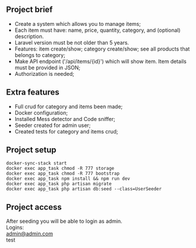 ## Project brief
* Create a system which allows you to manage items;
* Each item must have: name, price, quantity, category, and (optional) description.
* Laravel version must be not older than 5 years.
* Features: item create/show; category create/show; see all products that belongs to category;
* Make API endpoint ('/api/items/{id}') which will show item. Item details must be provided in JSON;
* Authorization is needed;

## Extra features
* Full crud for category and items been made;
* Docker configuration;
* Installed Mess detector and Code sniffer;
* Seeder created for admin user;
* Created tests for category and items crud;

## Project setup
```
docker-sync-stack start
docker exec app_task chmod -R 777 storage
docker exec app_task chmod -R 777 bootstrap
docker exec app_task npm install && npm run dev
docker exec app_task php artisan migrate
docker exec app_task php artisan db:seed --class=UserSeeder
```


## Project access
After seeding you will be able to login as admin.  
Logins:  
admin@admin.com  
test 
